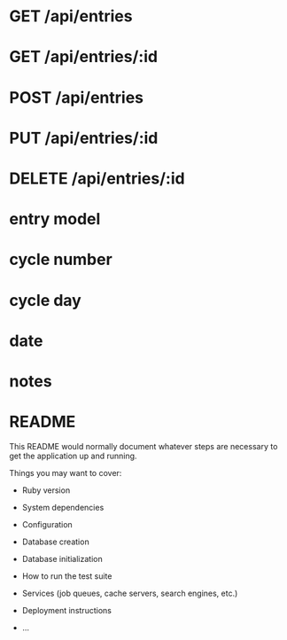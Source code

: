 # GET /api/entries
# GET /api/entries/:id
# POST /api/entries
# PUT /api/entries/:id
# DELETE /api/entries/:id

# entry model
# cycle number
# cycle day
# date
# notes



# README

This README would normally document whatever steps are necessary to get the
application up and running.

Things you may want to cover:

* Ruby version

* System dependencies

* Configuration

* Database creation

* Database initialization

* How to run the test suite

* Services (job queues, cache servers, search engines, etc.)

* Deployment instructions

* ...
